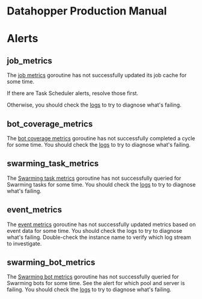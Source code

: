 Datahopper Production Manual
============================

Alerts
======

job_metrics
-----------

The [job
metrics](https://skia.googlesource.com/buildbot/+/master/datahopper/go/datahopper/jobs.go)
goroutine has not successfully updated its job cache for some time.

If there are Task Scheduler alerts, resolve those first.

Otherwise, you should check the
[logs](https://console.cloud.google.com/logs/viewer?project=google.com:skia-buildbots&minLogLevel=500&expandAll=false&resource=logging_log%2Fname%2Fskia-datahopper2&logName=projects%2Fgoogle.com:skia-buildbots%2Flogs%2Fdatahopper)
to try to diagnose what's failing.


bot_coverage_metrics
--------------------

The [bot coverage
metrics](https://skia.googlesource.com/buildbot/+/master/datahopper/go/bot_metrics/bot_metrics.go)
goroutine has not successfully completed a cycle for some time. You should
check the
[logs](https://console.cloud.google.com/logs/viewer?project=google.com:skia-buildbots&minLogLevel=500&expandAll=false&resource=logging_log%2Fname%2Fskia-datahopper2&logName=projects%2Fgoogle.com:skia-buildbots%2Flogs%2Fdatahopper)
to try to diagnose what's failing.


swarming_task_metrics
--------------------

The [Swarming task
metrics](https://skia.googlesource.com/buildbot/+/master/datahopper/go/swarming_metrics/tasks.go)
goroutine has not successfully queried for Swarming tasks for some time. You should
check the
[logs](https://console.cloud.google.com/logs/viewer?project=google.com:skia-buildbots&minLogLevel=500&expandAll=false&resource=logging_log%2Fname%2Fskia-datahopper2&logName=projects%2Fgoogle.com:skia-buildbots%2Flogs%2Fdatahopper)
to try to diagnose what's failing.


event_metrics
-------------

The [event
metrics](https://skia.googlesource.com/buildbot/+/master/go/metrics2/events/events.go)
goroutine has not successfully updated metrics based on event data for some
time. You should check the logs to try to diagnose what's failing. Double-check
the instance name to verify which log stream to investigate.


swarming_bot_metrics
--------------------

The [Swarming bot
metrics](https://skia.googlesource.com/buildbot/+/master/datahopper/go/swarming_metrics/bots.go)
goroutine has not successfully queried for Swarming bots for some time. See the
alert for which pool and server is failing. You should check the
[logs](https://console.cloud.google.com/logs/viewer?project=google.com:skia-buildbots&minLogLevel=500&expandAll=false&resource=logging_log%2Fname%2Fskia-datahopper2&logName=projects%2Fgoogle.com:skia-buildbots%2Flogs%2Fdatahopper)
to try to diagnose what's failing.

